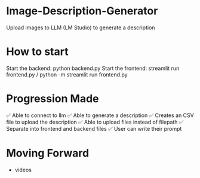 # Image-Description-Generator
Upload images to LLM (LM Studio) to generate a description

# How to start
Start the backend: python backend.py
Start the frontend: streamlit run frontend.py / python -m streamlit run frontend.py

# Progression Made
✅ Able to connect to llm
✅ Able to generate a description
✅ Creates an CSV file to upload the description
✅ Able to upload files instead of filepath
✅ Separate into frontend and backend files
✅ User can write their prompt

# Moving Forward
- videos

